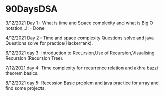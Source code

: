 # 90DaysDSA

3/12/2021 
Day 1 : What is time and Space complexity and what is Big O notation...!! - Done

4/12/2021
Day 2 : Time and space complexity Questions solve and java Questions solve for practice(Hackerrank).

6/12/2021
day 3: Introduction to Recursion,Use of Recursion,Visualising Recursion (Recursion Tree).

7/12/2021
day 4: Time complexity for recurrence relation and akhra bazzi theorem basics.

8/12/2021
day 5: Recession Basic problem and java practice for array and find some projects.

